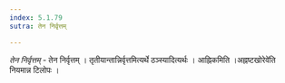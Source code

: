 ```yaml
---
index: 5.1.79
sutra: तेन निर्वृत्तम्

---
```

_तेन निर्वृत्तम्_ - तेन निर्वृत्तम् । तृतीयान्तान्निर्वृत्तमित्यर्थे ठञ्स्यादित्यर्थः । आह्निकमिति ।अह्नष्टखोरेवे॑ति नियमान्न टिलोपः ।